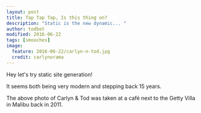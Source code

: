 ```yaml
---
layout: post
title: Tap Tap Tap, Is this thing on?
description: "Static is the new dynamic... "
author: todbot
modified: 2016-06-22
tags: [smooches]
image:
  feature: 2016-06-22/carlyn-n-tod.jpg
  credit: carlynorama
---
```


Hey let's try static site generation!  

It seems both being very modern and stepping back 15 years.

The above photo of Carlyn & Tod was taken at a café next to the Getty Villa in Malibu back in 2011.
